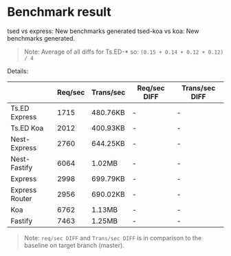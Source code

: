 # Benchmark result

tsed vs express: New benchmarks generated
tsed-koa vs koa: New benchmarks generated.

> Note: 
> Average of all diffs for Ts.ED-* so: `(0.15 + 0.14 + 0.12 + 0.12) / 4`

Details:

|                | Req/sec | Trans/sec | Req/sec DIFF | Trans/sec DIFF |
| -------------- | ------- | --------- | ------------ | -------------- |
| Ts.ED Express  | 1715    | 480.76KB  | -            | -              |
| Ts.ED Koa      | 2012    | 400.93KB  | -            | -              |
| Nest-Express   | 2760    | 644.25KB  | -            | -              |
| Nest-Fastify   | 6064    | 1.02MB    | -            | -              |
| Express        | 2998    | 699.79KB  | -            | -              |
| Express Router | 2956    | 690.02KB  | -            | -              |
| Koa            | 6762    | 1.13MB    | -            | -              |
| Fastify        | 7463    | 1.25MB    | -            | -              |

> Note:
> `req/sec DIFF` and `Trans/sec DIFF` is in comparison to the baseline on target branch (master).
